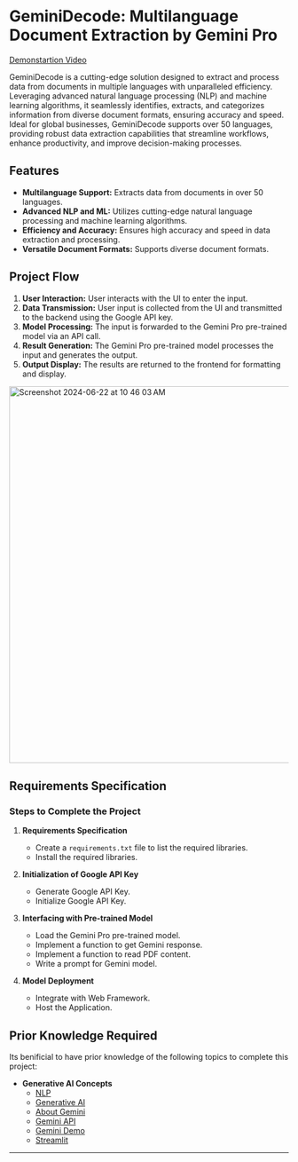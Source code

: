 # GeminiDecode: Multilanguage Document Extraction by Gemini Pro

[Demonstartion Video](https://www.youtube.com/watch?v=j8pVBfPD6HI)

GeminiDecode is a cutting-edge solution designed to extract and process data from documents in multiple languages with unparalleled efficiency. Leveraging advanced natural language processing (NLP) and machine learning algorithms, it seamlessly identifies, extracts, and categorizes information from diverse document formats, ensuring accuracy and speed. Ideal for global businesses, GeminiDecode supports over 50 languages, providing robust data extraction capabilities that streamline workflows, enhance productivity, and improve decision-making processes.

## Features
- **Multilanguage Support:** Extracts data from documents in over 50 languages.
- **Advanced NLP and ML:** Utilizes cutting-edge natural language processing and machine learning algorithms.
- **Efficiency and Accuracy:** Ensures high accuracy and speed in data extraction and processing.
- **Versatile Document Formats:** Supports diverse document formats.

## Project Flow

1. **User Interaction:** User interacts with the UI to enter the input.
2. **Data Transmission:** User input is collected from the UI and transmitted to the backend using the Google API key.
3. **Model Processing:** The input is forwarded to the Gemini Pro pre-trained model via an API call.
4. **Result Generation:** The Gemini Pro pre-trained model processes the input and generates the output.
5. **Output Display:** The results are returned to the frontend for formatting and display.

<img width="679" alt="Screenshot 2024-06-22 at 10 46 03 AM" src="https://github.com/karthiksagarN/GeminiDecode_SmartInternz/assets/111840048/1daf9efc-a4f4-41d8-8c45-7a6d80e39d7d">

## Requirements Specification

### Steps to Complete the Project

1. **Requirements Specification**
    - Create a `requirements.txt` file to list the required libraries.
    - Install the required libraries.

2. **Initialization of Google API Key**
    - Generate Google API Key.
    - Initialize Google API Key.

3. **Interfacing with Pre-trained Model**
    - Load the Gemini Pro pre-trained model.
    - Implement a function to get Gemini response.
    - Implement a function to read PDF content.
    - Write a prompt for Gemini model.

4. **Model Deployment**
    - Integrate with Web Framework.
    - Host the Application.

## Prior Knowledge Required

Its benificial to have prior knowledge of the following topics to complete this project:

- **Generative AI Concepts**
    - [NLP](https://www.tutorialspoint.com/natural_language_processing/index.htm)
    - [Generative AI](https://en.wikipedia.org/wiki/Generative_artificial_intelligence)
    - [About Gemini](https://deepmind.google/technologies/gemini/#introduction)
    - [Gemini API](https://ai.google.dev/gemini-api/docs/get-started/python)
    - [Gemini Demo](https://colab.research.google.com/github/google/generative-ai-docs/blob/main/site/en/gemini-api/docs/get-started/python.ipynb)
    - [Streamlit](https://www.geeksforgeeks.org/a-beginners-guide-to-streamlit/)

---
